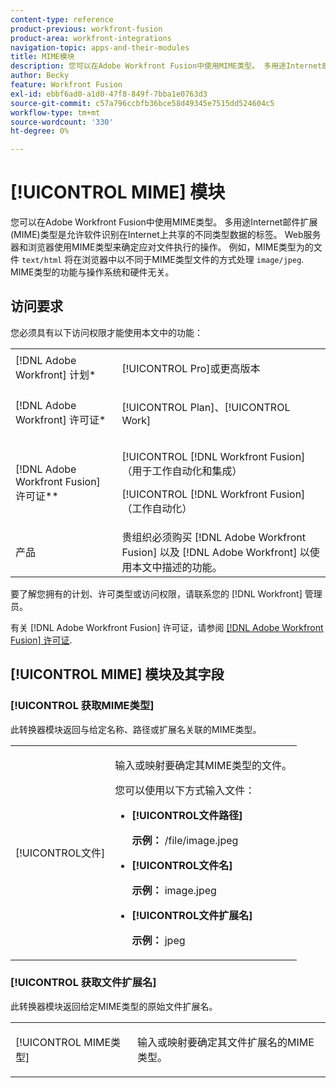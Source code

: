 ```yaml
---
content-type: reference
product-previous: workfront-fusion
product-area: workfront-integrations
navigation-topic: apps-and-their-modules
title: MIME模块
description: 您可以在Adobe Workfront Fusion中使用MIME类型。 多用途Internet邮件扩展(MIME)类型是允许软件识别在Internet上共享的不同类型数据的标签。 Web服务器和浏览器使用MIME类型来确定应对文件执行的操作。 例如，在浏览器中处理MIME类型为text/html的文件的方式与处理MIME类型为image/jpeg的文件的方式不同。 MIME类型的功能与操作系统和硬件无关。
author: Becky
feature: Workfront Fusion
exl-id: ebbf6ad0-a1d0-47f8-849f-7bba1e0763d3
source-git-commit: c57a796ccbfb36bce58d49345e7515dd524604c5
workflow-type: tm+mt
source-wordcount: '330'
ht-degree: 0%

---
```


# [!UICONTROL MIME] 模块

您可以在Adobe Workfront Fusion中使用MIME类型。 多用途Internet邮件扩展(MIME)类型是允许软件识别在Internet上共享的不同类型数据的标签。 Web服务器和浏览器使用MIME类型来确定应对文件执行的操作。 例如，MIME类型为的文件 `text/html` 将在浏览器中以不同于MIME类型文件的方式处理 `image/jpeg`. MIME类型的功能与操作系统和硬件无关。

## 访问要求

您必须具有以下访问权限才能使用本文中的功能：

<table style="table-layout:auto"> 
 <col> 
 <col> 
 <tbody> 
  <tr> 
   <td role="rowheader">[!DNL Adobe Workfront] 计划*</td>
  <td> <p>[!UICONTROL Pro]或更高版本</p> </td>
  </tr> 
  <tr data-mc-conditions=""> 
   <td role="rowheader">[!DNL Adobe Workfront] 许可证*</td>
   <td> <p>[!UICONTROL Plan]、[!UICONTROL Work]</p> </td> 
  </tr> 
  <tr> 
   <td role="rowheader">[!DNL Adobe Workfront Fusion] 许可证**</td> 
   <td> <p>[!UICONTROL [!DNL Workfront Fusion] （用于工作自动化和集成） </p> <p>[!UICONTROL [!DNL Workfront Fusion] （工作自动化）</p> </td> 
  </tr> 
  <tr> 
   <td role="rowheader">产品</td> 
   <td>贵组织必须购买 [!DNL Adobe Workfront Fusion] 以及 [!DNL Adobe Workfront] 以使用本文中描述的功能。</td> 
  </tr> 
 </tbody> 
</table>

要了解您拥有的计划、许可类型或访问权限，请联系您的 [!DNL Workfront] 管理员。

有关 [!DNL Adobe Workfront Fusion] 许可证，请参阅 [[!DNL Adobe Workfront Fusion] 许可证](../../workfront-fusion/get-started/license-automation-vs-integration.md).

## [!UICONTROL MIME] 模块及其字段

### [!UICONTROL 获取MIME类型]

此转换器模块返回与给定名称、路径或扩展名关联的MIME类型。

<table style="table-layout:auto"> 
 <col> 
 <col> 
 <tbody> 
  <tr> 
   <td role="rowheader">[!UICONTROL文件]</td> 
   <td> <p>输入或映射要确定其MIME类型的文件。 </p> <p>您可以使用以下方式输入文件：</p> 
    <ul> 
     <li> <p><strong>[!UICONTROL文件路径]</strong> </p> <p class="example" data-mc-autonum="<b>Example: </b>"><span class="autonumber"><span><b>示例： </b></span></span>/file/image.jpeg</p> </li> 
     <li><strong>[!UICONTROL文件名]</strong>  <p class="example" data-mc-autonum="<b>Example: </b>"><span class="autonumber"><span><b>示例： </b></span></span>image.jpeg</p> </li> 
     <li><strong>[!UICONTROL文件扩展名]</strong>  <p class="example" data-mc-autonum="<b>Example: </b>"><span class="autonumber"><span><b>示例： </b></span></span>jpeg</p> </li> 
    </ul> </td> 
  </tr> 
 </tbody> 
</table>

### [!UICONTROL 获取文件扩展名]

此转换器模块返回给定MIME类型的原始文件扩展名。

<table style="table-layout:auto"> 
 <col> 
 <col> 
 <tbody> 
  <tr> 
   <td role="rowheader">[!UICONTROL MIME类型]</td> 
   <td> <p>输入或映射要确定其文件扩展名的MIME类型。 </p> </td> 
  </tr> 
 </tbody> 
</table>
